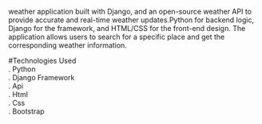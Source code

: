 weather application built with Django, and an open-source weather API to provide accurate and real-time weather updates.Python for backend logic, Django for the framework, and HTML/CSS for the front-end design.
The application allows users to search for a specific place and get the corresponding weather information.

#Technologies Used  
. Python  
. Django Framework  
. Api  
. Html  
. Css  
. Bootstrap  
